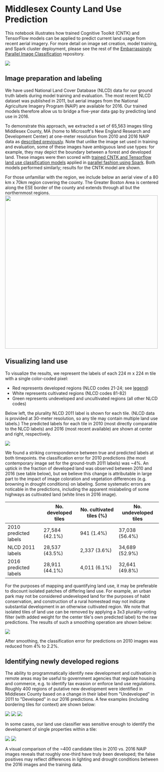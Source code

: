 # Middlesex County Land Use Prediction

This notebook illustrates how trained Cognitive Toolkit (CNTK) and TensorFlow models can be applied to predict current land usage from recent aerial imagery. For more detail on image set creation, model training, and Spark cluster deployment, please see the rest of the [Embarrassingly Parallel Image Classification](https://github.com/Azure/Embarrassingly-Parallel-Image-Classification) repository.

<img src="./img/data_overview/middlesex_ma.png" />

## Image preparation and labeling

We have used National Land Cover Database (NLCD) data for our ground truth labels during model training and evaluation. The most recent NLCD dataset was published in 2011, but aerial images from the National Agriculture Imagery Program (NAIP) are available for 2016. Our trained models therefore allow us to bridge a five-year data gap by predicting land use in 2016.

To demonstrate this approach, we extracted a set of 65,563 images tiling Middlesex County, MA (home to Microsoft's New England Research and Development Center) at one-meter resolution from 2010 and 2016 NAIP data as [described previously](https://github.com/Azure/Embarrassingly-Parallel-Image-Classification/blob/master/image_set_preparation.ipynb). Note that unlike the image set used in training and evaluation, some of these images have ambiguous land use types: for example, they may depict the boundary between a forest and developed land. These images were then scored with [trained CNTK and Tensorflow land use classification models](https://github.com/Azure/Embarrassingly-Parallel-Image-Classification/blob/master/model_training.ipynb) applied in [parallel fashion using Spark](https://github.com/Azure/Embarrassingly-Parallel-Image-Classification/blob/master/scoring_on_spark.ipynb). Both models performed similarly; results for the CNTK model are shown.

For those unfamiliar with the region, we include below an aerial view of a 80 km x 70km region covering the county. The Greater Boston Area is centered along the ESE border of the county and extends through all but the northernmost regions.
<img src="./img/data_overview/mediumnaip_white.png" width="500px" />

## Visualizing land use

To visualize the results, we represent the labels of each 224 m x 224 m tile with a single color-coded pixel:
- Red represents developed regions (NLCD codes 21-24; see [legend](https://www.mrlc.gov/nlcd11_leg.php))
- White represents cultivated regions (NLCD codes 81-82)
- Green represents undeveloped and uncultivated regions (all other NLCD codes)

Below left, the plurality NLCD 2011 label is shown for each tile. (NLCD data is provided at 30-meter resolution, so any tile may contain multiple land use labels.) The predicted labels for each tile in 2010 (most directly comparable to the NLCD labels) and 2016 (most recent available) are shown at center and right, respectively.

<img src="./img/middlesex/true_and_predicted_labels.png"/>

We found a striking correspondence between true and predicted labels at both timepoints. the classification error for 2010 predictions (the most contemporary image set for the ground-truth 2011 labels) was ~4%. An uptick in the fraction of developed land was observed between 2010 and 2016 (see table below), but we believe this change is attributable in large part to the impact of image coloration and vegetation differences (e.g. browning in drought conditions) on labeling. Some systematic errors are noticable in the predictions, including the apparent mislabeling of some highways as cultivated land (white lines in 2016 image).

|   	|No. developed tiles   	|No. cultivated tiles (%)   	|No. undeveloped tiles  	|
|---	|---	|---	|---	|
|2010 predicted labels   	|27,584 (42.1%)   	|941 (1.4%)   	|37,038 (56.4%)   	|
|NLCD 2011 labels   	|28,537 (43.5%)   	|2,337 (3.6%)   	|34,689 (52.9%)   	|
|2016 predicted labels   	|28,911 (44.1%)   	|4,011 (6.1%)   	|32,641 (49.8%)   	|

For the purposes of mapping and quantifying land use, it may be preferable to discount isolated patches of differing land use. For example, an urban park may not be considered undeveloped land for the purposes of habit conservation, and construction of a rural homestead may not indicate substantial development in an otherwise cultivated region. We note that isolated tiles of land use can be removed by applying a 3x3 plurality-voting filter (with added weight for the center tile's own predicted label) to the raw predictions. The results of such a smoothing operation are shown below:

<img src="./img/middlesex/true_and_predicted_labels_smoothened.png"/>

After smoothing, the classification error for predictions on 2010 images was reduced from 4% to 2.2%.

## Identifying newly developed regions

The ability to programmatically identify new development and cultivation in remote areas may be useful to government agencies that regulate housing and commerce, e.g. to identify tax evasion or enforce land use regulations.  Roughly 400 regions of putative new development were identified in Middlesex County based on a change in their label from "Undeveloped" in 2011 to "Developed" in our 2016 predictions. A few examples (including bordering tiles for context) are shown below:

<img src="./img/middlesex/33308.png"/>
<img src="./img/middlesex/36083.png"/>
<img src="./img/middlesex/47331.png"/>

In some cases, our land use classifier was sensitive enough to identify the development of single properties within a tile:

<img src="./img/middlesex/20655.png"/>
<img src="./img/middlesex/37002.png"/>

A visual comparison of the ~400 candidate tiles in 2010 vs. 2016 NAIP images reveals that roughly one-third have truly been developed; the false positives may reflect differences in lighting and drought conditions between the 2016 images and the training data.